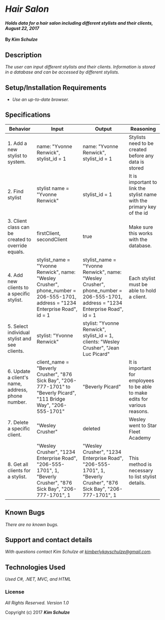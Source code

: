 # _Hair Salon_

#### _Holds data for a hair salon including different stylists and their clients, August 22, 2017_

#### By _**Kim Schulze**_

## Description

_The user can input different stylists and their clients.  Information is stored in a database and can be accessed by different stylists._

## Setup/Installation Requirements

* _Use an up-to-date browser._

## Specifications
| Behavior | Input | Output | Reasoning |
| ---- | ---- | ---- | ---- |
| 1. Add a new stylist to system. | name: "Yvonne Renwick", stylist_id = 1 | name: "Yvonne Renwick", stylist_id = 1 | Stylists need to be created before any data is stored |
| 2. Find stylist | stylist name = "Yvonne Renwick" | stylist_id = 1 | It is important to link the stylist name with the primary key of the id |
| 3. Client class can be created to override equals. | firstClient, secondClient | true | Make sure this works with the database. |
| 4. Add new clients to a specific stylist. | stylist_name = "Yvonne Renwick", name: "Wesley Crusher", phone_number = 206-555-1701, address = "1234 Enterprise Road", id = 1 | stylist_name = "Yvonne Renwick", name: "Wesley Crusher", phone_number = 206-555-1701, address = "1234 Enterprise Road", id = 1 | Each stylist must be able to hold a client. |
| 5. Select individual stylist and see clients. | stylist: "Yvonne Renwick" | stylist: "Yvonne Renwick", stylist_id = 1, clients: "Wesley Crusher", "Jean Luc Picard" |
| 6. Update a client's name, address, phone number. | client_name = "Beverly Crusher", "876 Sick Bay", "206-777-1701" to "Beverly Picard", "111 Bridge Way", "206-555-1701" | "Beverly Picard" | It is important for employees to be able to make edits for various reasons. |
| 7. Delete a specific client. | "Wesley Crusher" | deleted | Wesley went to Star Fleet Academy |
| 8. Get all clients for a stylist. | "Wesley Crusher", "1234 Enterprise Road", "206-555-1701", 1, "Beverly Crusher", "876 Sick Bay", "206-777-1701", 1 | "Wesley Crusher", "1234 Enterprise Road", "206-555-1701", 1, "Beverly Crusher", "876 Sick Bay", "206-777-1701", 1 | This method is necessary to list stylist details. |

## Known Bugs

_There are no known bugs._

## Support and contact details

_With questions contact Kim Schulze at kimberlykayschulze@gmail.com._

## Technologies Used

_Used C#, .NET, MVC, and HTML_

### License

*All Rights Reserved.  Version 1.0*

Copyright (c) 2017 **_Kim Schulze_**
